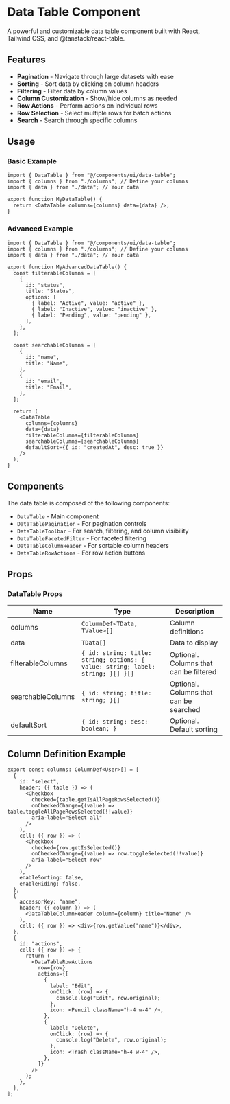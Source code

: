 # Data Table Component

A powerful and customizable data table component built with React, Tailwind CSS, and @tanstack/react-table.

## Features

- **Pagination** - Navigate through large datasets with ease
- **Sorting** - Sort data by clicking on column headers
- **Filtering** - Filter data by column values
- **Column Customization** - Show/hide columns as needed
- **Row Actions** - Perform actions on individual rows
- **Row Selection** - Select multiple rows for batch actions
- **Search** - Search through specific columns

## Usage

### Basic Example

```tsx
import { DataTable } from "@/components/ui/data-table";
import { columns } from "./columns"; // Define your columns
import { data } from "./data"; // Your data

export function MyDataTable() {
  return <DataTable columns={columns} data={data} />;
}
```

### Advanced Example

```tsx
import { DataTable } from "@/components/ui/data-table";
import { columns } from "./columns"; // Define your columns
import { data } from "./data"; // Your data

export function MyAdvancedDataTable() {
  const filterableColumns = [
    {
      id: "status",
      title: "Status",
      options: [
        { label: "Active", value: "active" },
        { label: "Inactive", value: "inactive" },
        { label: "Pending", value: "pending" },
      ],
    },
  ];

  const searchableColumns = [
    {
      id: "name",
      title: "Name",
    },
    {
      id: "email",
      title: "Email",
    },
  ];

  return (
    <DataTable
      columns={columns}
      data={data}
      filterableColumns={filterableColumns}
      searchableColumns={searchableColumns}
      defaultSort={{ id: "createdAt", desc: true }}
    />
  );
}
```

## Components

The data table is composed of the following components:

- `DataTable` - Main component
- `DataTablePagination` - For pagination controls
- `DataTableToolbar` - For search, filtering, and column visibility
- `DataTableFacetedFilter` - For faceted filtering
- `DataTableColumnHeader` - For sortable column headers
- `DataTableRowActions` - For row action buttons

## Props

### DataTable Props

| Name              | Type                                                                            | Description                            |
| ----------------- | ------------------------------------------------------------------------------- | -------------------------------------- |
| columns           | `ColumnDef<TData, TValue>[]`                                                    | Column definitions                     |
| data              | `TData[]`                                                                       | Data to display                        |
| filterableColumns | `{ id: string; title: string; options: { value: string; label: string; }[] }[]` | Optional. Columns that can be filtered |
| searchableColumns | `{ id: string; title: string; }[]`                                              | Optional. Columns that can be searched |
| defaultSort       | `{ id: string; desc: boolean; }`                                                | Optional. Default sorting              |

## Column Definition Example

```tsx
export const columns: ColumnDef<User>[] = [
  {
    id: "select",
    header: ({ table }) => (
      <Checkbox
        checked={table.getIsAllPageRowsSelected()}
        onCheckedChange={(value) => table.toggleAllPageRowsSelected(!!value)}
        aria-label="Select all"
      />
    ),
    cell: ({ row }) => (
      <Checkbox
        checked={row.getIsSelected()}
        onCheckedChange={(value) => row.toggleSelected(!!value)}
        aria-label="Select row"
      />
    ),
    enableSorting: false,
    enableHiding: false,
  },
  {
    accessorKey: "name",
    header: ({ column }) => (
      <DataTableColumnHeader column={column} title="Name" />
    ),
    cell: ({ row }) => <div>{row.getValue("name")}</div>,
  },
  {
    id: "actions",
    cell: ({ row }) => {
      return (
        <DataTableRowActions
          row={row}
          actions={[
            {
              label: "Edit",
              onClick: (row) => {
                console.log("Edit", row.original);
              },
              icon: <Pencil className="h-4 w-4" />,
            },
            {
              label: "Delete",
              onClick: (row) => {
                console.log("Delete", row.original);
              },
              icon: <Trash className="h-4 w-4" />,
            },
          ]}
        />
      );
    },
  },
];
```
